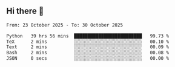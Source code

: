 ## Hi there 👋

<!--
**Bojupi/Bojupi** is a ✨ _special_ ✨ repository because its `README.md` (this file) appears on your GitHub profile.

Here are some ideas to get you started:

- 🔭 I’m currently working on ...
- 🌱 I’m currently learning ...
- 👯 I’m looking to collaborate on ...
- 🤔 I’m looking for help with ...
- 💬 Ask me about ...
- 📫 How to reach me: ...
- 😄 Pronouns: ...
- ⚡ Fun fact: ...
-->

<!--START_SECTION:waka-->

```txt
From: 23 October 2025 - To: 30 October 2025

Python   39 hrs 56 mins  █████████████████████████   99.73 %
TeX      2 mins          ░░░░░░░░░░░░░░░░░░░░░░░░░   00.10 %
Text     2 mins          ░░░░░░░░░░░░░░░░░░░░░░░░░   00.09 %
Bash     2 mins          ░░░░░░░░░░░░░░░░░░░░░░░░░   00.08 %
JSON     0 secs          ░░░░░░░░░░░░░░░░░░░░░░░░░   00.00 %
```

<!--END_SECTION:waka-->
